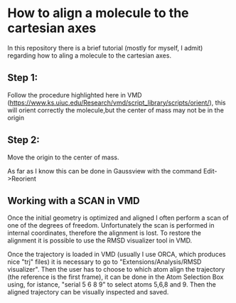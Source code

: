 # How to align a molecule to the cartesian axes
In this repository there is a brief tutorial (mostly for myself, I admit) regarding how to aling a molecule to the cartesian axes. 

## Step 1:

Follow the procedure highlighted here in VMD (https://www.ks.uiuc.edu/Research/vmd/script_library/scripts/orient/), this will orient correctly the molecule,but the center of mass may not be in the origin

## Step 2:
Move the origin to the center of mass. 

As far as I know this can be done in Gaussview with the command Edit->Reorient


## Working with a SCAN in VMD

Once the initial geometry is optimized and aligned I often perform a scan of one of the degrees of freedom. Unfortunately the scan is performed in internal coordinates, therefore the alignment is lost. To restore the alignment it is possible to use the RMSD visualizer tool in VMD. 

Once the trajectory is loaded in VMD (usually I use ORCA, which produces nice "trj" files) it is necessary to go to "Extensions/Analysis/RMSD visualizer". Then the user has to choose to which atom align the trajectory (the reference is the first frame), it can be done in the Atom Selection Box using, for istance, "serial 5 6 8 9" to select atoms 5,6,8 and 9. Then the aligned trajectory can be visually inspected and saved. 
